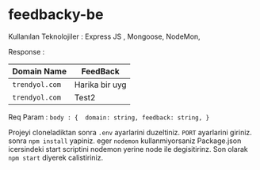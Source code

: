 # feedbacky-be

Kullanılan Teknolojiler : Express JS , Mongoose, NodeMon,

Response : 

| Domain Name     | FeedBack      | 
| ------------- | -------------   | 
| `trendyol.com`  | Harika bir uyg| 
| `trendyol.com`  | Test2         |


Req Param  :
 `body : { 
     domain: string,
     feedback: string,
 }
 `
 
Projeyi cloneladiktan sonra `.env` ayarlarini duzeltiniz. `PORT` ayarlarini giriniz.
sonra `npm install` yapiniz. eger `nodemon` kullanmiyorsaniz
Package.json icersindeki start scriptini nodemon yerine node ile degisitirinz.
Son olarak `npm start` diyerek calistiriniz.
